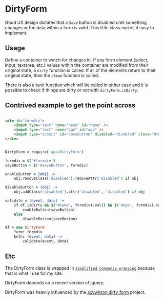 DirtyForm
=========

Good UX design dictates that a ```Save``` button is disabled until something changes or the data within a form is valid. This little class makes it easy to implement.

Usage
-----

Define a container to watch for changes in. If any form element (select, input, textarea, etc.) values within the container are modified from their original state, a ```dirty``` function is called. If all of the elements return to their original state, then the ```clean``` function is called.

There is also a ```both``` function which will be called in either case and it is possible to check if things are dirty or not with ```dirtyForm.isDirty```.

Contrived example to get the point across
-----------------------------------------

``` html

<div id="formdiv">
    <input type="text" name="name" id="name" />
    <input type="text" name="age" id="age" />
    <input type="submit" id="saveButton" disabled="disabled" class="btn disabled" />
</div>
```

``` coffeescript

DirtyForm = require('app/DirtyForm')

formdiv = $('#formdiv')
saveButton = $('#saveButton', formdiv)

enableButton = (obj) ->
    obj.removeClass('disabled').removeAttr('disabled') if obj

disableButton = (obj) ->
    obj.addClass('disabled').attr('disabled', 'disabled') if obj

validate = (event, data) ->
    if df.isDirty && $('#name', formdiv).val() && $('#age', formdiv).val() > 10
        enableButton(saveButton)
    else
        disableButton(saveButton)

df = new DirtyForm
    form: formdiv
    both: (event, data) ->
        validate(event, data)
```

Etc
---

The DirtyForm class is wrapped in [```simplified CommonJS wrapping```](http://requirejs.org/docs/whyamd.html#sugar) because that is what I use for my site.

DirtyForm depends on a recent version of jquery.

DirtyForm was heavily influenced by the [acvwilson dirty_form](https://github.com/acvwilson/dirty_form) project.
